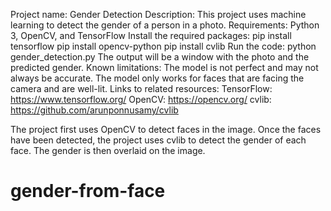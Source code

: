 Project name: Gender Detection
Description: This project uses machine learning to detect the gender of a person in a photo.
Requirements: Python 3, OpenCV, and TensorFlow
Install the required packages:
    pip install tensorflow
    pip install opencv-python
    pip install cvlib
Run the code:
    python gender_detection.py
The output will be a window with the photo and the predicted gender.
Known limitations:
    The model is not perfect and may not always be accurate.
    The model only works for faces that are facing the camera and are well-lit.
Links to related resources:
    TensorFlow: https://www.tensorflow.org/
    OpenCV: https://opencv.org/
    cvlib: https://github.com/arunponnusamy/cvlib

The project first uses OpenCV to detect faces in the image. Once the faces have been detected, the project uses cvlib to detect the gender of each face. The gender is then overlaid on the image.

# gender-from-face
